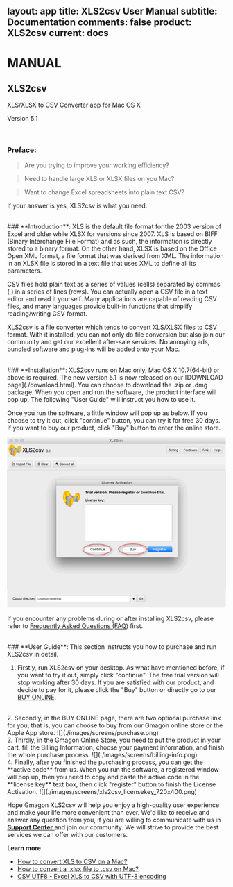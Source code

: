 layout: app
title: XLS2csv User Manual
subtitle: Documentation
comments: false
product: XLS2csv
current: docs
---

# MANUAL
## XLS2csv
XLS/XLSX to CSV Converter app for Mac OS X

Version 5.1


<br>

 ### **Preface**:

>Are you trying to improve your working efficiency?

>Need to handle large XLS or XLSX files on you Mac?

>Want to change Excel spreadsheets into plain text CSV?

If your answer is yes, XLS2csv is what you need.

<br>
### **Introduction**: 
XLS is the default file format for the 2003 version of Excel and older while XLSX for versions since 2007. XLS is based on BIFF (Binary Interchange File Format) and as such, the information is directly stored to a binary format. On the other hand, XLSX is based on the Office Open XML format, a file format that was derived from XML. The information in an XLSX file is stored in a text file that uses XML to define all its parameters.

CSV files hold plain text as a series of values (cells) separated by commas (,) in a series of lines (rows). You can actually open a CSV file in a text editor and read it yourself. Many applications are capable of reading CSV files, and many languages provide built-in functions that simplify reading/writing CSV format.

XLS2csv is a file converter which tends to convert XLS/XLSX files to CSV format. With it installed, you can not only do file conversion but also join our community and get our excellent after-sale services. No annoying ads, bundled software and plug-ins will be added onto your Mac. 

<br>
### **Installation**:
XLS2csv runs on Mac only, Mac OS X 10.7(64-bit) or above is required. The new version 5.1 is now released on our [DOWNLOAD page](./download.html). You can choose to download the .zip or .dmg package. When you open and run the software, the product interface will pop up. The following "User Guide" will instruct you how to use it. 

 Once you run the software, a little window will pop up as below. If you choose to try it out, click "continue" button, you can try it for free 30 days. If you want to buy our product, click "Buy" button to enter the online store. 

![](./images/screens/xls2csv_trialversion_720x400.png) 

If you encounter any problems during or after installing XLS2csv, please refer to [Frequently Asked Questions (FAQ)](./faq.html) first.

<br>
### **User Guide**:
This section instructs you how to purchase and run XLS2csv in detail. 

1. Firstly, run XLS2csv on your desktop. As what have mentioned before, if you want to try it out, simply click "continue". The free trial version will stop working after 30 days. If you are satisfied with our product, and decide to pay for it, please click the "Buy" button or directly go to our [BUY ONLINE](./buy.html).
<br>
2. Secondly, in the BUY ONLINE page, there are two optional purchase link for you, that is, you can choose to buy from our Gmagon online store or the Apple App store. 
![](./images/screens/purchase.png) 
<br>
3. Thirdly, in the Gmagon Online Store, you need to put the product in your cart, fill the Billing Information, choose your payment information, and finish the whole purchase process.
![](./images/screens/billing-info.png)  
<br>
4. Finally, after you finished the purchasing process, you can get the **active code** from us. When you run the software, a registered window will pop up, then you need to copy and paste the active code in the **license key** text box, then click "register" button to finish the License Activation.
![](./images/screens/xls2csv_licensekey_720x400.png)  

Hope Gmagon XLS2csv will help you enjoy a high-quality user experience and make your life more convenient than ever. We'd like to receive and answer any question from you, if you are willing to communicate with us in <a href="https://gitter.im/Gmagon/support" target="_blank" rel="nofollow me noopener noreferrer"> <strong>Support Center</strong> </a> and join our community. We will strive to provide the best services we can offer with our customers. 

**Learn more**
- [How to convert XLS to CSV on a Mac? ](../../../guide/convert-xls-to-csv-on-mac.html)
- [How to convert a .xlsx file to .csv on Mac?](../../../guide/how-to-convert-a-xlsx-file-to-csv-on-mac.html)
- [CSV UTF8 - Excel XLS to CSV with UTF-8 encoding ](../../../guide/xls2csv/csv-utf8.html)

